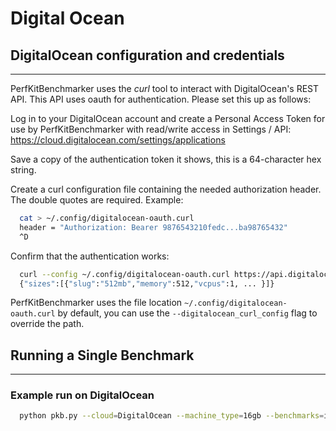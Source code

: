 # Digital Ocean

## DigitalOcean configuration and credentials
---
PerfKitBenchmarker uses the *curl* tool to interact with
DigitalOcean's REST API. This API uses oauth for authentication.
Please set this up as follows:

Log in to your DigitalOcean account and create a Personal Access Token
for use by PerfKitBenchmarker with read/write access in Settings /
API: https://cloud.digitalocean.com/settings/applications

Save a copy of the authentication token it shows, this is a
64-character hex string.

Create a curl configuration file containing the needed authorization
header. The double quotes are required. Example:

```sh
  cat > ~/.config/digitalocean-oauth.curl
  header = "Authorization: Bearer 9876543210fedc...ba98765432"
  ^D
```

Confirm that the authentication works:

```bash
  curl --config ~/.config/digitalocean-oauth.curl https://api.digitalocean.com/v2/sizes
  {"sizes":[{"slug":"512mb","memory":512,"vcpus":1, ... }]}
```

PerfKitBenchmarker uses the file location `~/.config/digitalocean-oauth.curl`
by default, you can use the `--digitalocean_curl_config` flag to
override the path.

## Running a Single Benchmark
---
### Example run on DigitalOcean

```bash
  python pkb.py --cloud=DigitalOcean --machine_type=16gb --benchmarks=iperf
```
